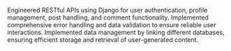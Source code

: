 Engineered RESTful APIs using Django for user authentication, profile management, post handling, and comment functionality.
Implemented comprehensive error handling and data validation to ensure reliable user interactions.
Implemented data management by linking different databases, ensuring efficient storage and retrieval of user-generated content.
